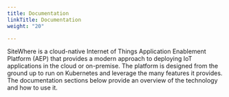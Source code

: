 ```yaml
---
title: Documentation
linkTitle: Documentation
weight: "20"

---
```

SiteWhere is a cloud-native Internet of Things Application Enablement Platform (AEP) that provides a modern approach to deploying IoT applications in the cloud or on-premise. The platform is designed from the ground up to run on Kubernetes and leverage the many features it provides. The documentation sections below provide an overview of the technology and how to use it.
